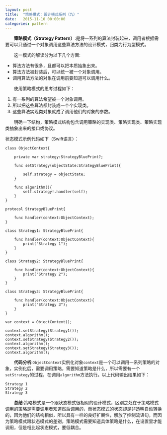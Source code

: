 ```yaml
---
layout: post
title:  "策略模式：设计模式系列（九）"
date:   2015-11-10 00:00:00
categories: pattern
---
```

&emsp;&emsp;**策略模式（Strategy Pattern）**:是将一系列的算法封装起来，调用者根据需要可以只通过一个对象调用这些算法方法的设计模式，归类为行为型模式。

&emsp;&emsp;这一模式的解读分为以下几个方面:

* 算法方法有很多，且都可以把本质抽象出来。
* 算法方法被封装后，可以统一被一个对象调用。
* 调用算法方法的对象在调用前要知道可以调用什么。

&emsp;&emsp;使用策略模式的思考过程如下：

1. 有一系列的算法希望被一个对象调用。
2. 所以把这些算法都封装成一个个实现类。
3. 这些算法实现类对象就成了调用他们的对象的参数。

&emsp;&emsp;明确一下结构，策略模式结构包含调用策略的实现类、策略实现类、策略实现类抽象出来的接口或协议。

状态模式示例代码如下（Swift语言）：

    class ObjectContext{
        
        private var strategy:StrategyBluePrint?;
        
        func setStrategy(objectState:StrategyBluePrint){
            
            self.strategy = objectState;
        }
        
        func algorithm(){
            self.strategy!.handler(self);
        }
    }

    protocol StrategyBluePrint{
        
        func handler(context:ObjectContext);
    }

    class Strategy1: StrategyBluePrint{
        
        func handler(context:ObjectContext){
            print("Strategy 1");
        }
    }

    class Strategy2: StrategyBluePrint{
        
        func handler(context:ObjectContext){
            print("Strategy 2");
        }
    }

    class Strategy3: StrategyBluePrint{
        
        func handler(context:ObjectContext){
            print("Strategy 3");
        }
    }

    var context = ObjectContext();

    context.setStrategy(Strategy1());
    context.algorithm();
    context.setStrategy(Strategy2());
    context.algorithm();
    context.setStrategy(Strategy3());
    context.algorithm();

&emsp;&emsp;**代码分析**:`ObjectContext`实例化对象`context`是一个可以调用一系列策略的对象，实例化后，需要调用策略，需要知道策略是什么，所以需要有一个`setStrategy`的过程，在调用`algorithm`方法执行。以上代码输出结果如下：

	Strategy 1
	Strategy 2
	Strategy 3

&emsp;&emsp;**总结**:策略模式是一个跟状态模式很相似的设计模式，区别之处在于策略模式调用的策略是需要调用者知道然后调用的，而状态模式的状态却是非透明自动转换的，因为他们的结构相似，所以具有一样的良好扩展性，解放了控制流语句，而因为策略模式跟状态模式的差别，策略模式需要知道具体策略是什么，在设置里才能调用，但是相比起状态模式，要低耦合。